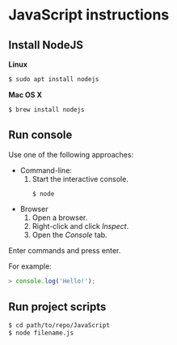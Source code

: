 # JavaScript instructions

## Install NodeJS

**Linux**

```bash
$ sudo apt install nodejs
```

**Mac OS X**

```bash
$ brew install nodejs
```

## Run console

Use one of the following approaches:

* Command-line:
    1. Start the interactive console.
        ```bash
        $ node
        ```
* Browser
    1. Open a browser.
    2. Right-click and click _Inspect_.
    3. Open the _Console_ tab.

Enter commands and press enter.

For example:

```javascript
> console.log('Hello!');
```


## Run project scripts

```bash
$ cd path/to/repo/JavaScript
$ node filename.js
```
